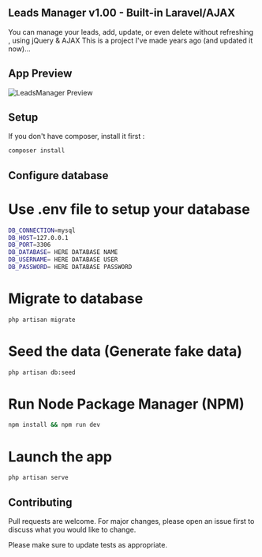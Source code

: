 ## Leads Manager v1.00 - Built-in Laravel/AJAX

You can manage your leads, add, update, or even delete without refreshing , using jQuery & AJAX
This is a project I've made years ago (and updated it now)...


## App Preview
![LeadsManager Preview](https://github.com/medredakamal/kam-leadsmanager-laravel/raw/main/leadsmanager_preview.gif)

## Setup

If you don't have composer, install it first :

```bash
composer install
```

## Configure database

# Use .env file to setup your database
```bash
DB_CONNECTION=mysql
DB_HOST=127.0.0.1
DB_PORT=3306
DB_DATABASE= HERE DATABASE NAME
DB_USERNAME= HERE DATABASE USER
DB_PASSWORD= HERE DATABASE PASSWORD
```
# Migrate to database
```bash
php artisan migrate
```
# Seed the data (Generate fake data)
```bash
php artisan db:seed
```

# Run Node Package Manager (NPM)
```bash
npm install && npm run dev
```

# Launch the app
```bash
php artisan serve
```

## Contributing
Pull requests are welcome. For major changes, please open an issue first to discuss what you would like to change.

Please make sure to update tests as appropriate.
